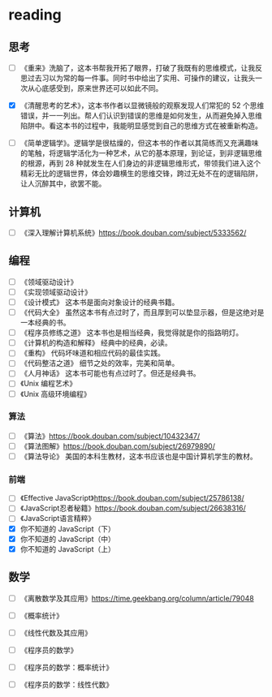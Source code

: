# reading

## 思考

- [ ] 《重来》洗脑了，这本书帮我开拓了眼界，打破了我既有的思维模式，让我反思过去习以为常的每一件事。同时书中给出了实用、可操作的建议，让我头一次从心底感受到，原来世界还可以如此不同。

- [x] 《清醒思考的艺术》，这本书作者以显微镜般的观察发现人们常犯的 52 个思维错误，并一一列出。帮人们认识到错误的思维是如何发生，从而避免掉入思维陷阱中。看这本书的过程中，我能明显感觉到自己的思维方式在被重新构造。
- [ ] 《简单逻辑学》。逻辑学是很枯燥的，但这本书的作者以其简练而又充满趣味的笔触，将逻辑学活化为一种艺术，从它的基本原理，到论证，到非逻辑思维的根源，再到 28 种就发生在人们身边的非逻辑思维形式，带领我们进入这个精彩无比的逻辑世界，体会妙趣横生的思维交锋，跨过无处不在的逻辑陷阱，让人沉醉其中，欲罢不能。

## 计算机

- [ ] 《深入理解计算机系统》https://book.douban.com/subject/5333562/

## 编程

-   [ ] 《领域驱动设计》
-   [ ] 《实现领域驱动设计》
-   [ ] 《设计模式》 这本书是面向对象设计的经典书籍。
-   [ ] 《代码大全》 虽然这本书有点过时了，而且厚到可以垫显示器，但是这绝对是一本经典的书。
-   [ ] 《程序员修练之道》 这本书也是相当经典，我觉得就是你的指路明灯。
-   [ ] 《计算机的构造和解释》 经典中的经典，必读。
-   [ ] 《重构》 代码坏味道和相应代码的最佳实践。
-   [ ] 《代码整洁之道》 细节之处的效率，完美和简单。
-   [ ] 《人月神话》 这本书可能也有点过时了。但还是经典书。
-   [ ] 《Unix 编程艺术》
-   [ ] 《Unix 高级环境编程》

### 算法

- [ ] 《算法》https://book.douban.com/subject/10432347/
- [ ] 《算法图解》https://book.douban.com/subject/26979890/
- [ ] 《算法导论》 美国的本科生教材，这本书应该也是中国计算机学生的教材。

### 前端

-   [ ] 《Effective JavaScript》https://book.douban.com/subject/25786138/
-   [ ] 《JavaScript忍者秘籍》https://book.douban.com/subject/26638316/
-   [ ] 《JavaScript语言精粹》
-   [x] 你不知道的 JavaScript（下）
-   [x] 你不知道的 JavaScript（中）
-   [x] 你不知道的 JavaScript（上）

## 数学

- [ ] 《离散数学及其应用》https://time.geekbang.org/column/article/79048
- [ ] 《概率统计》
- [ ] 《线性代数及其应用》
- [ ] 《程序员的数学》
- [ ] 《程序员的数学：概率统计》
- [ ] 《程序员的数学：线性代数》

